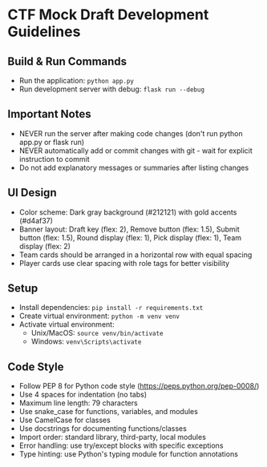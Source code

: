 # CTF Mock Draft Development Guidelines

## Build & Run Commands
- Run the application: `python app.py`
- Run development server with debug: `flask run --debug`

## Important Notes
- NEVER run the server after making code changes (don't run python app.py or flask run)
- NEVER automatically add or commit changes with git - wait for explicit instruction to commit
- Do not add explanatory messages or summaries after listing changes

## UI Design
- Color scheme: Dark gray background (#212121) with gold accents (#d4af37)
- Banner layout: Draft key (flex: 2), Remove button (flex: 1.5), Submit button (flex: 1.5), Round display (flex: 1), Pick display (flex: 1), Team display (flex: 2)
- Team cards should be arranged in a horizontal row with equal spacing
- Player cards use clear spacing with role tags for better visibility

## Setup
- Install dependencies: `pip install -r requirements.txt`
- Create virtual environment: `python -m venv venv`
- Activate virtual environment: 
  - Unix/MacOS: `source venv/bin/activate`
  - Windows: `venv\Scripts\activate`

## Code Style
- Follow PEP 8 for Python code style (https://peps.python.org/pep-0008/)
- Use 4 spaces for indentation (no tabs)
- Maximum line length: 79 characters
- Use snake_case for functions, variables, and modules
- Use CamelCase for classes
- Use docstrings for documenting functions/classes
- Import order: standard library, third-party, local modules
- Error handling: use try/except blocks with specific exceptions
- Type hinting: use Python's typing module for function annotations